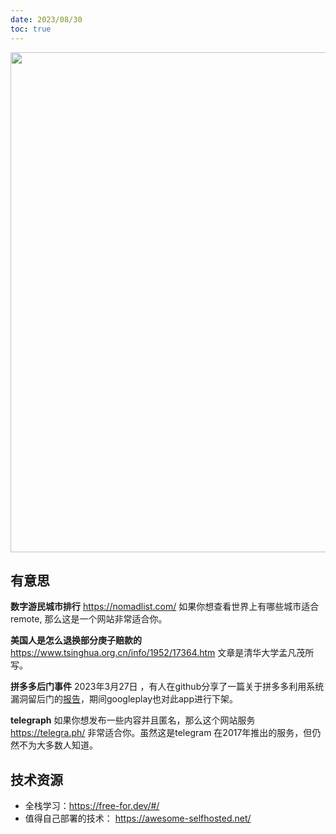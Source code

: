 ```yaml
---
date: 2023/08/30
toc: true
---
```


<img src="http://t-qiniu.linkroutes.com/uPic/1781721643220_.pic_hd.jpg" width="800" />


## 有意思
**数字游民城市排行**
<https://nomadlist.com/> 如果你想查看世界上有哪些城市适合remote, 那么这是一个网站非常适合你。

**美国人是怎么退换部分庚子赔款的**
 https://www.tsinghua.org.cn/info/1952/17364.htm 文章是清华大学孟凡茂所写。

**拼多多后门事件**
2023年3月27日 ，有人在github分享了一篇关于拼多多利用系统漏洞留后门的[报告](https://github.com/davincifans101/pinduoduo_backdoor_detailed_report/blob/main/report_cn.pdf)，期间googleplay也对此app进行下架。

**telegraph**
如果你想发布一些内容并且匿名，那么这个网站服务<https://telegra.ph/> 非常适合你。虽然这是telegram 在2017年推出的服务，但仍然不为大多数人知道。

## 技术资源
- 全栈学习：https://free-for.dev/#/
- 值得自己部署的技术： https://awesome-selfhosted.net/